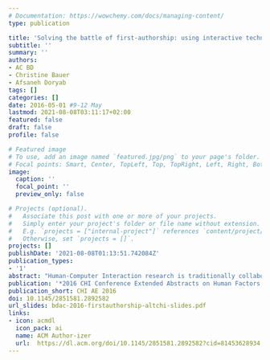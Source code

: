 ```yaml
---
# Documentation: https://wowchemy.com/docs/managing-content/
type: publication

title: 'Solving the battle of first-authorship: using interactive technology to highlight contributions'
subtitle: ''
summary: ''
authors:
- AC BD
- Christine Bauer
- Afsaneh Doryab
tags: []
categories: []
date: 2016-05-01 #9-12 May
lastmod: 2021-08-08T03:11:17+02:00
featured: false
draft: false
profile: false

# Featured image
# To use, add an image named `featured.jpg/png` to your page's folder.
# Focal points: Smart, Center, TopLeft, Top, TopRight, Left, Right, BottomLeft, Bottom, BottomRight.
image:
  caption: ''
  focal_point: ''
  preview_only: false

# Projects (optional).
#   Associate this post with one or more of your projects.
#   Simply enter your project's folder or file name without extension.
#   E.g. `projects = ["internal-project"]` references `content/project/deep-learning/index.md`.
#   Otherwise, set `projects = []`.
projects: []
publishDate: '2021-08-08T01:13:51.742084Z'
publication_types:
- '1'
abstract: "Human-Computer Interaction research is traditionally collaborative. However, the current authorship model – i.e., placing authors’ names in a particular order – makes the contributions of collaborators who are not the “first author” (or not mentioned) less visible which negatively affects career paths. Still, if smaller and larger contributions are equally rewarded with a “good” position in the author list, a researcher’s achievements may be overrated. We suggest a solution with interactive technology to highlight contributions. The benefits include high visibility of contributions, in-situ access to in-depth researcher profiles, in situ access to similar work by the contributors, and low incentive for artificial credits."
publication: '*2016 CHI Conference Extended Abstracts on Human Factors in Computing  Systems*'
publication_short: CHI AE 2016
doi: 10.1145/2851581.2892582
url_slides: bdac-2016-firstauthorship-altchi-slides.pdf
links: 
- icon: acmdl
  icon_pack: ai
  name: ACM Author-izer
  url:  https://dl.acm.org/doi/10.1145/2851581.2892582?cid=81453628934
---
```


